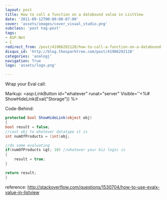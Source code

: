 ```yaml
---
layout: post
title: How to call a function on a databound value in ListView
date: '2011-09-12T00:00:00-07:00'
cover: 'assets/images/cover_visual_studio.png'
subclass: 'post tag-post'
tags:
- ASP.Net
- C
redirect_from: /post/41986292128/how-to-call-a-function-on-a-databound-value-in
disqus_id: 'http://blog.thesparktree.com/post/41986292128'
categories: 'analogj'
navigation: True
logo: 'assets/logo.png'

---
```

Wrap your Eval call:

Markup:
    <asp:LinkButton id="whatever" runat="server"
     Visible=''<%# ShowHideLink(Eval("Storage")) %>

Code-Behind:

```cs
protected bool ShowHideLink(object obj)
{
bool result = false;
//cast obj to whatever datatype it is
int numOfProducts = (int)obj;

//do some evaluating
if(numOfProducts &gt; 10) //whatever your biz logic is
{
    result = true;
}

return result;
}
```

reference: http://stackoverflow.com/questions/1530704/how-to-use-evalx-value-in-listview
